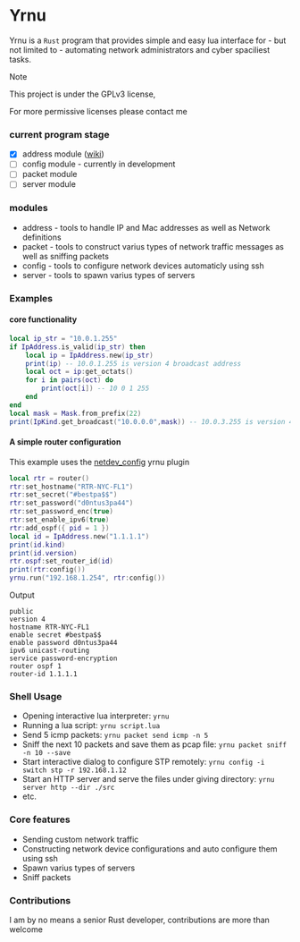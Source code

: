 # Yrnu

Yrnu is a `Rust` program that provides simple and easy lua interface for - but not limited to - automating network administrators and cyber spaciliest tasks.

> [!NOTE]
> This project is under the GPLv3 license,
> 
> For more permissive licenses please contact me

### current program stage
- [x] address module ([wiki](https://orionbell.gihub.io/yrnu))
- [ ] config module - currently in development
- [ ] packet module
- [ ] server module

### modules
- address - tools to handle IP and Mac addresses as well as Network definitions
- packet - tools to construct varius types of network traffic messages as well as sniffing packets
- config - tools to configure network devices automaticly using ssh
- server - tools to spawn varius types of servers 

### Examples
#### core functionality
```lua
local ip_str = "10.0.1.255"
if IpAddress.is_valid(ip_str) then
    local ip = IpAddress.new(ip_str)
    print(ip) -- 10.0.1.255 is version 4 broadcast address
    local oct = ip:get_octats()
    for i in pairs(oct) do
        print(oct[i]) -- 10 0 1 255
    end
end
local mask = Mask.from_prefix(22)
print(IpKind.get_broadcast("10.0.0.0",mask)) -- 10.0.3.255 is version 4 broadcast address
```
#### A simple router configuration
This example uses the [netdev_config](https://github.com/orionbell/netdev_config) yrnu plugin
```lua
local rtr = router()
rtr:set_hostname("RTR-NYC-FL1")
rtr:set_secret("#bestpa$$")
rtr:set_password("d0ntus3pa44")
rtr:set_password_enc(true)
rtr:set_enable_ipv6(true)
rtr:add_ospf({ pid = 1 })
local id = IpAddress.new("1.1.1.1")
print(id.kind)
print(id.version)
rtr.ospf:set_router_id(id)
print(rtr:config())
yrnu.run("192.168.1.254", rtr:config())
```
Output
```
public
version 4
hostname RTR-NYC-FL1
enable secret #bestpa$$
enable password d0ntus3pa44
ipv6 unicast-routing
service password-encryption
router ospf 1
router-id 1.1.1.1
```
### Shell Usage

- Opening interactive lua interpreter: `yrnu`
- Running a lua script: `yrnu script.lua`
- Send 5 icmp packets: `yrnu packet send icmp -n 5`
- Sniff the next 10 packets and save them as pcap file: `yrnu packet sniff -n 10 --save`
- Start interactive dialog to configure STP remotely: `yrnu config -i switch stp -r 192.168.1.12`
- Start an HTTP server and serve the files under giving directory: `yrnu server http --dir ./src`
- etc.

### Core features

- Sending custom network traffic
- Constructing network device configurations and auto configure them using ssh
- Spawn varius types of servers
- Sniff packets

### Contributions
I am by no means a senior Rust developer, contributions are more than welcome

